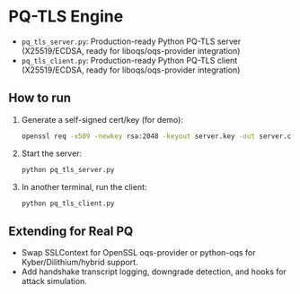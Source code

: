 # PQ-TLS Engine

- `pq_tls_server.py`: Production-ready Python PQ-TLS server (X25519/ECDSA, ready for liboqs/oqs-provider integration)
- `pq_tls_client.py`: Production-ready Python PQ-TLS client (X25519/ECDSA, ready for liboqs/oqs-provider integration)

## How to run

1. Generate a self-signed cert/key (for demo):
   ```bash
   openssl req -x509 -newkey rsa:2048 -keyout server.key -out server.crt -days 365 -nodes -subj "/CN=localhost"
   ```
2. Start the server:
   ```bash
   python pq_tls_server.py
   ```
3. In another terminal, run the client:
   ```bash
   python pq_tls_client.py
   ```

## Extending for Real PQ
- Swap SSLContext for OpenSSL oqs-provider or python-oqs for Kyber/Dilithium/hybrid support.
- Add handshake transcript logging, downgrade detection, and hooks for attack simulation.
